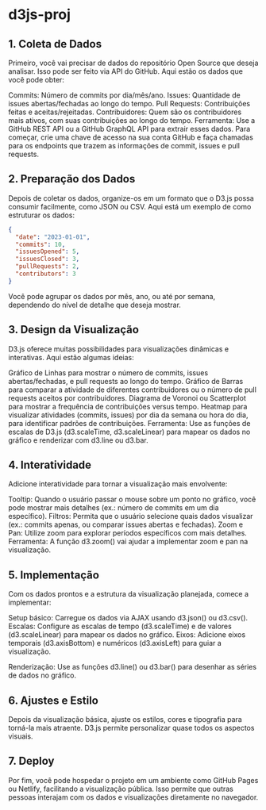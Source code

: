 # d3js-proj

## 1. Coleta de Dados

Primeiro, você vai precisar de dados do repositório Open Source que deseja analisar. Isso pode ser feito via API do GitHub. Aqui estão os dados que você pode obter:

Commits: Número de commits por dia/mês/ano.
Issues: Quantidade de issues abertas/fechadas ao longo do tempo.
Pull Requests: Contribuições feitas e aceitas/rejeitadas.
Contribuidores: Quem são os contribuidores mais ativos, com suas contribuições ao longo do tempo.
Ferramenta: Use a GitHub REST API ou a GitHub GraphQL API para extrair esses dados. Para começar, crie uma chave de acesso na sua conta GitHub e faça chamadas para os endpoints que trazem as informações de commit, issues e pull requests.

## 2. Preparação dos Dados

Depois de coletar os dados, organize-os em um formato que o D3.js possa consumir facilmente, como JSON ou CSV. Aqui está um exemplo de como estruturar os dados:

```json
{
  "date": "2023-01-01",
  "commits": 10,
  "issuesOpened": 5,
  "issuesClosed": 3,
  "pullRequests": 2,
  "contributors": 3
}
```
Você pode agrupar os dados por mês, ano, ou até por semana, dependendo do nível de detalhe que deseja mostrar.

## 3. Design da Visualização

D3.js oferece muitas possibilidades para visualizações dinâmicas e interativas. Aqui estão algumas ideias:

Gráfico de Linhas para mostrar o número de commits, issues abertas/fechadas, e pull requests ao longo do tempo.
Gráfico de Barras para comparar a atividade de diferentes contribuidores ou o número de pull requests aceitos por contribuidores.
Diagrama de Voronoi ou Scatterplot para mostrar a frequência de contribuições versus tempo.
Heatmap para visualizar atividades (commits, issues) por dia da semana ou hora do dia, para identificar padrões de contribuições.
Ferramenta: Use as funções de escalas de D3.js (d3.scaleTime, d3.scaleLinear) para mapear os dados no gráfico e renderizar com d3.line ou d3.bar.

## 4. Interatividade

Adicione interatividade para tornar a visualização mais envolvente:

Tooltip: Quando o usuário passar o mouse sobre um ponto no gráfico, você pode mostrar mais detalhes (ex.: número de commits em um dia específico).
Filtros: Permita que o usuário selecione quais dados visualizar (ex.: commits apenas, ou comparar issues abertas e fechadas).
Zoom e Pan: Utilize zoom para explorar períodos específicos com mais detalhes.
Ferramenta: A função d3.zoom() vai ajudar a implementar zoom e pan na visualização.

## 5. Implementação

Com os dados prontos e a estrutura da visualização planejada, comece a implementar:

Setup básico: Carregue os dados via AJAX usando d3.json() ou d3.csv().
Escalas: Configure as escalas de tempo (d3.scaleTime) e de valores (d3.scaleLinear) para mapear os dados no gráfico.
Eixos: Adicione eixos temporais (d3.axisBottom) e numéricos (d3.axisLeft) para guiar a visualização.

Renderização: Use as funções d3.line() ou d3.bar() para desenhar as séries de dados no gráfico.
## 6. Ajustes e Estilo

Depois da visualização básica, ajuste os estilos, cores e tipografia para torná-la mais atraente. D3.js permite personalizar quase todos os aspectos visuais.

## 7. Deploy

Por fim, você pode hospedar o projeto em um ambiente como GitHub Pages ou Netlify, facilitando a visualização pública. Isso permite que outras pessoas interajam com os dados e visualizações diretamente no navegador.

